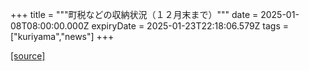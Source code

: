 +++
title = """町税などの収納状況（１２月末まで）"""
date = 2025-01-08T08:00:00.000Z
expiryDate = 2025-01-23T22:18:06.579Z
tags = ["kuriyama","news"]
+++


[[source]](https://www.town.kuriyama.hokkaido.jp/soshiki/35/946.html)
